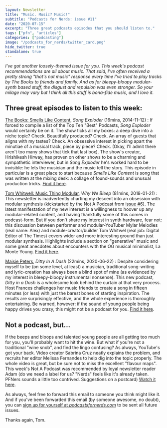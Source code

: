 ```yaml
---
layout: Newsletter
title: "Music. Music? Music!"
subtitle: "Podcasts for Nerds: issue #11"
date: "2020-07-15"
excerpt: "Three great podcasts episodes that you should listen to."
tags: ["pfn", "articles"]
categories: ["podcasting"]
image: "/podcasts_for_nerds/twitter_card.png"
hide_twitter: true
standalone: true
---
```


_I've got another loosely-themed issue for you. This week's podcast recommendations are all about music. That said, I've often received a pretty strong "that's not music" response every time I've tried to play tracks by The Books to friends and family. And as for bleepy-bloopy modular-synth based stuff, the disgust and repulsion was even stronger. So your milage may vary but I think all this stuff is bona-fide music, and I love it._

## Three great episodes to listen to this week:

[The Books: Smells Like Content](https://songexploder.net/the-books), _Song Exploder_ (16mins, 2014-11-12)
: If forced to compile a list of the Top Ten "Best" Podcasts, _Song Exploder_ would certainly be on it. The show ticks all my boxes: a deep dive into a niche topic? Check. Beautifully produced? Check. An array of guests that aligns with my tastes? Check. An obsessive interest in picking apart the minutiae of a musical track, piece by piece? Check. (Okay, I'll admit there aren't too many shows that tick that last box). The show's creator, Hrishikesh Hirway, has proven on other shows to be a charming and sympathetic interviewer, but in _Song Exploder_ he's worked hard to be invisible: he lets the musician and the music tell the story. This episode in particular is a great place to start because _Smells Like Content_ is song that was written at the mixing desk: a collage of found-sounds and unusual production tricks. [Find it here](https://songexploder.net/the-books).

[Tom Whitwell: Music Thing Modular](https://www.whywebleep.com/whywebleep/2017/11/19/why-we-bleep-01-tom-whitwell-music-thing-modular), _Why We Bleep_ (81mins, 2018-01-21)
: This newsletter is inadvertently charting my descent into an obsession with modular synthesis (kickstarted by the Not A Podcast from [issue #6](https://tomhazledine.com/podcasts-for-nerds/06-wet-loud-better/)). The latest manifestation of my new interest is a willingness to hoover up any modular-related content, and having thankfully some of this comes in podcast-form. But if you don't share my interest in synth hardware, fear not: this discussion between performer and modular-YouTuber Mylar Melodies (real name: Alex) and module-creator/builder Tom Whitwel (real job: Digital Editor of The Times) covers wider and more interesting ground than just modular synthesis. Highlights include a section on "generative" music and some great anecdotes about encounters with the OG musical minimalist, La Monte Young. [Find it here](https://www.whywebleep.com/whywebleep/2017/11/19/why-we-bleep-01-tom-whitwell-music-thing-modular).

[Maisie Peters](https://podcasts.apple.com/gb/podcast/s1-ep2-maisie-peters/id1515347515?i=1000479001793), _Ditty In A Dash_ (22mins, 2020-06-22)
: Despite considering myself to be (on some level, at least) a musician, traditional song-writing and lyric-creation has always been a blind spot of mine (as evidenced by my interest in bleepy-bloopy instrumental nonsense). This new podcast, _Ditty in a Dash_ is a wholesome look behind the curtain at that very process. Host Frances challenges her music friends to create a song in fifteen minutes (or less) with just the barest bones of starting inspiration. The results are surprisingly effective, and the whole experience is thoroughly entertaining. Be warned, however: if the sound of young people being happy drives you crazy, this might not be a podcast for you. [Find it here](https://podcasts.apple.com/gb/podcast/s1-ep2-maisie-peters/id1515347515?i=1000479001793).

## Not a podcast, but...

If the beeps and bloops and talented young people are all getting too much for you, you'll probably want to hit the wine. But what if you're not a traditional "wine snob", and find the lingo confusing? As always, YouTube's got your back. Video creator Sabrina Cruz neatly explains the problem, and recruits her editor Melissa Fernandes to help dig into the topic properly. The whole video is great, but be sure not to miss the excellent "flavour maps". This week's Not A Podcast was recommended by loyal newsletter reader Adam (do we need a label for us? "Nerds" feels like it's already taken. PFNers sounds a little too contrived. Suggestions on a postcard) [Watch it here](https://www.youtube.com/watch?v=ELo8dfmfXr4&feature=youtu.be).

As always, feel free to forward this email to someone you think might like it. And if you've been forwarded this email (by someone awesome, no doubt), you can [sign up for yourself at _podcastsfornerds.com_](https://podcastsfornerds.com/) to be sent all future issues.

Thanks again,
Tom.
